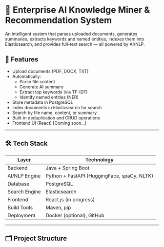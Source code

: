 # 🧠 Enterprise AI Knowledge Miner & Recommendation System

An intelligent system that parses uploaded documents, generates summaries, extracts keywords and named entities, indexes them into Elasticsearch, and provides full-text search — all powered by AI/NLP.

## 🚀 Features

- Upload documents (PDF, DOCX, TXT)
- Automatically:
  - Parse file content
  - Generate AI summary
  - Extract top keywords (via TF-IDF)
  - Identify named entities (NER)
- Store metadata in PostgreSQL
- Index documents in Elasticsearch for search
- Search by file name, content, or summary
- Built-in deduplication and CRUD operations
- Frontend UI (React) [Coming soon...]

---

## 🛠️ Tech Stack

| Layer           | Technology                                |
|----------------|--------------------------------------------|
| Backend         | Java + Spring Boot                        |
| AI/NLP Engine   | Python + FastAPI (HuggingFace, spaCy, NLTK)|
| Database        | PostgreSQL                                |
| Search Engine   | Elasticsearch                             |
| Frontend        | React.js (in progress)                    |
| Build Tools     | Maven, pip                                |
| Deployment      | Docker (optional), GitHub                 |

---

## 🗂️ Project Structure

